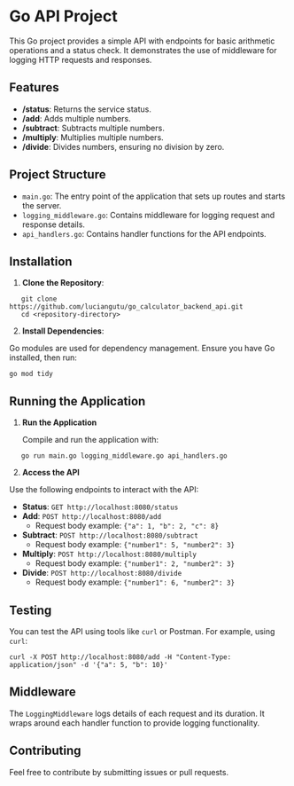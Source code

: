 # Go API Project

This Go project provides a simple API with endpoints for basic arithmetic operations and a status check. It demonstrates the use of middleware for logging HTTP requests and responses.

## Features

- **/status**: Returns the service status.
- **/add**: Adds multiple numbers.
- **/subtract**: Subtracts multiple numbers.
- **/multiply**: Multiplies multiple numbers.
- **/divide**: Divides numbers, ensuring no division by zero.

## Project Structure

- `main.go`: The entry point of the application that sets up routes and starts the server.
- `logging_middleware.go`: Contains middleware for logging request and response details.
- `api_handlers.go`: Contains handler functions for the API endpoints.

## Installation

1. **Clone the Repository**:

```shell
   git clone https://github.com/luciangutu/go_calculator_backend_api.git
   cd <repository-directory>
```

2. **Install Dependencies**:

Go modules are used for dependency management. Ensure you have Go installed, then run:

```shell
go mod tidy
```

## Running the Application

1. **Run the Application**

   Compile and run the application with:

```shell
   go run main.go logging_middleware.go api_handlers.go
```

2. **Access the API**

Use the following endpoints to interact with the API:

- **Status**: `GET http://localhost:8080/status`
- **Add**: `POST http://localhost:8080/add`
  - Request body example: `{"a": 1, "b": 2, "c": 8}`
- **Subtract**: `POST http://localhost:8080/subtract`
  - Request body example: `{"number1": 5, "number2": 3}`
- **Multiply**: `POST http://localhost:8080/multiply`
  - Request body example: `{"number1": 2, "number2": 3}`
- **Divide**: `POST http://localhost:8080/divide`
  - Request body example: `{"number1": 6, "number2": 3}`


## Testing

You can test the API using tools like `curl` or Postman. For example, using `curl`:

```shell
curl -X POST http://localhost:8080/add -H "Content-Type: application/json" -d '{"a": 5, "b": 10}'
```

## Middleware

The `LoggingMiddleware` logs details of each request and its duration. It wraps around each handler function to provide logging functionality.

## Contributing

Feel free to contribute by submitting issues or pull requests.